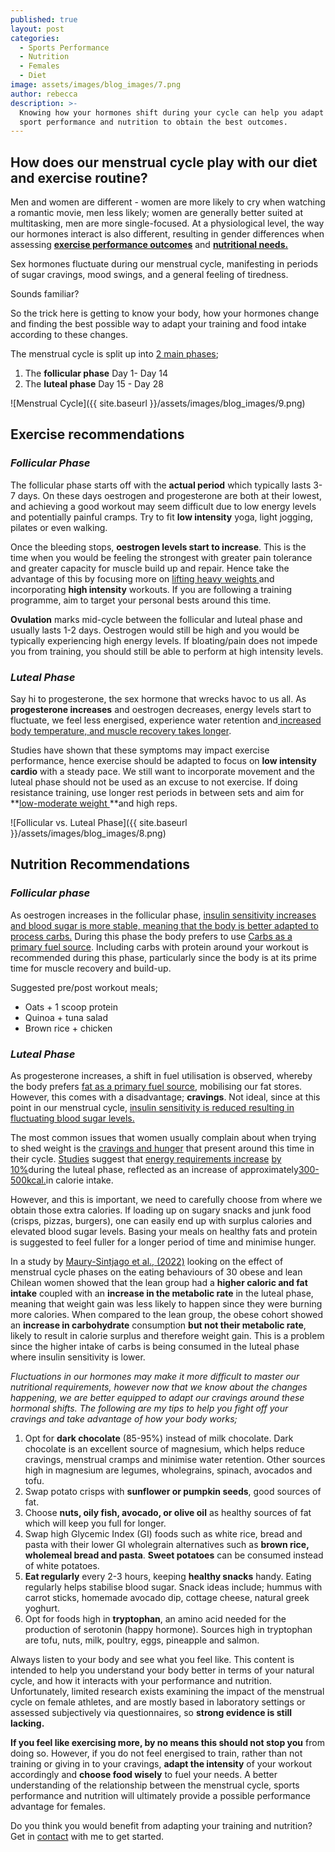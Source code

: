 ```yaml
---
published: true
layout: post
categories:
  - Sports Performance
  - Nutrition
  - Females
  - Diet
image: assets/images/blog_images/7.png
author: rebecca
description: >-
  Knowing how your hormones shift during your cycle can help you adapt your
  sport performance and nutrition to obtain the best outcomes.
---
```

## How does our menstrual cycle play with our diet and exercise routine? 

Men and women are different - women are more likely to cry when watching a romantic movie, men less likely; women are generally better suited at multitasking,  men are more single-focused. At a physiological level, the way our hormones interact is also different, resulting  in gender differences when assessing **[exercise performance outcomes](https://www.mdpi.com/1660-4601/19/9/4946/htm)** and **[nutritional needs. ](https://jissn.biomedcentral.com/articles/10.1186/s12970-021-00422-8)**

Sex hormones fluctuate during our menstrual cycle, manifesting in periods of sugar cravings, mood swings, and a general feeling of tiredness.

Sounds familiar? 

So the trick here is getting to know your body, how your hormones change and finding the best possible way to adapt your training and food intake according to these changes. 

The menstrual cycle is split up into [2 main phases](https://www.ncbi.nlm.nih.gov/books/NBK279054/); 

1. The **follicular phase** Day 1- Day 14
2. The **luteal phase**  Day 15 - Day 28 

![Menstrual Cycle]({{ site.baseurl }}/assets/images/blog_images/9.png)

## Exercise recommendations

### _Follicular Phase_

The follicular phase starts off with the **actual period** which typically lasts 3-7 days. On these days oestrogen and progesterone are both at their lowest, and achieving a good workout may seem difficult due to low energy levels and potentially painful cramps. Try to fit **low intensity** yoga, light jogging, pilates or even walking. 

Once the bleeding stops, **oestrogen levels start to increase**. This is the time when you would be feeling the strongest with greater pain tolerance and greater capacity for muscle build up and repair. Hence take the advantage of this by focusing more on [lifting heavy weights ](https://www.ncbi.nlm.nih.gov/pmc/articles/PMC4236309/)and incorporating **high intensity** workouts. If you are following a training programme, aim to target your personal bests around this time. 

**Ovulation** marks mid-cycle between the follicular and luteal phase and usually lasts 1-2 days. Oestrogen would still be high and you would be typically experiencing high energy levels. If bloating/pain does not impede you from training, you should still be able to perform at high intensity levels. 

### _Luteal Phase_

Say hi to progesterone, the sex hormone that wrecks havoc to us all. As **progesterone increases** and oestrogen decreases, energy levels start to fluctuate, we feel less energised, experience water retention and[ increased body temperature, and muscle recovery takes longer](https://jissn.biomedcentral.com/articles/10.1186/s12970-021-00422-8). 

Studies have shown that these symptoms may impact exercise performance, hence exercise should be adapted to focus on **low intensity cardio** with a steady pace. We still want to incorporate movement and the luteal phase should not be used as an excuse to not exercise. If doing resistance training, use longer rest periods in between sets and aim for **[low-moderate weight ](https://www.ncbi.nlm.nih.gov/pmc/articles/PMC5376807/)**and high reps. 

![Follicular vs. Luteal Phase]({{ site.baseurl }}/assets/images/blog_images/8.png)

## Nutrition Recommendations

### _Follicular phase_

As oestrogen increases in the follicular phase, [insulin sensitivity increases and blood sugar is more stable, meaning that the body is better adapted to process carbs.](https://jissn.biomedcentral.com/articles/10.1186/s12970-021-00422-8) During this phase the body prefers to use [Carbs as a primary fuel source](https://www.mdpi.com/978584). Including carbs with protein around your workout is recommended during this phase, particularly since the body is at its prime time for muscle recovery and build-up. 

Suggested pre/post workout meals; 

- Oats + 1 scoop protein 
- Quinoa + tuna salad
- Brown rice + chicken

### _Luteal Phase_

As progesterone increases, a shift in fuel utilisation is observed, whereby the body prefers [fat as a primary fuel source](https://www.mdpi.com/978584), mobilising our fat stores. However, this comes with a disadvantage; **cravings**. Not ideal, since at this point in our menstrual cycle, [insulin sensitivity is reduced resulting in fluctuating blood sugar levels.](https://jissn.biomedcentral.com/articles/10.1186/s12970-021-00422-8)

The most common issues that women usually complain about when trying to shed weight is the [cravings and hunger](https://www.sciencedirect.com/science/article/abs/pii/S0306453020301323) that present around this time in their cycle. [Studies](https://journals.plos.org/plosone/article?id=10.1371/journal.pone.0236025) suggest that [energy requirements increase](https://pubmed.ncbi.nlm.nih.gov/31981319/) [by 10%](https://www.cambridge.org/core/journals/proceedings-of-the-nutrition-society/article/resting-metabolic-rate-and-the-menstrual-cycle/FA5305059409B786DB3C4AE19183ECFB)during the luteal phase, reflected as an increase of approximately[300-500kcal.](https://www.sciencedirect.com/science/article/abs/pii/S0003426616300919?via%3Dihub)in calorie intake.

However, and this is important, we need to carefully choose from where we obtain those extra calories. If loading up on sugary snacks and junk food (crisps, pizzas, burgers), one can easily end up with surplus calories and elevated blood sugar levels. Basing your meals on healthy fats and protein is suggested to feel fuller for a longer period of time and minimise hunger. 

In a study by [ Maury-Sintjago et al., (2022)](https://www.mdpi.com/2072-6643/14/10/1997/htm) looking on the effect of menstrual cycle phases on the eating behaviours of 30 obese and lean Chilean women showed that the lean group had a **higher caloric and fat intake** coupled with an **increase in the metabolic rate** in the luteal phase, meaning that weight gain was less likely to happen since they were burning more calories. When compared to the lean group, the obese cohort showed an **increase in carbohydrate** consumption **but not their metabolic rate**, likely to result in calorie surplus and therefore weight gain. This is a problem since the higher intake of carbs is being consumed in the luteal phase where insulin sensitivity is lower.  

_Fluctuations in our hormones may make it more difficult to master our nutritional requirements, however now that we know about the changes happening, we are better equipped to adapt our cravings around these hormonal shifts. The following are my tips to help you fight off your cravings and take advantage of how your body works;_

1. Opt for **dark chocolate** (85-95%) instead of milk chocolate. Dark chocolate is an excellent source of magnesium, which helps reduce cravings, menstrual cramps and minimise water retention. Other sources high in magnesium are legumes, wholegrains, spinach, avocados and tofu. 
2. Swap potato crisps with **sunflower or pumpkin seeds**, good sources of fat.
3. Choose **nuts, oily fish, avocado, or olive oil** as healthy sources of fat which will keep you full for longer. 
4. Swap high Glycemic Index (GI) foods such as white rice, bread and pasta with their lower GI wholegrain alternatives such as **brown rice, wholemeal bread and pasta**. **Sweet potatoes** can be consumed instead of white potatoes.
5. **Eat regularly** every 2-3 hours, keeping **healthy snacks** handy. Eating regularly helps stabilise blood sugar. Snack ideas include; hummus with carrot sticks, homemade avocado dip, cottage cheese, natural greek yoghurt. 
6. Opt for foods high in **tryptophan**, an amino acid needed for the production of serotonin (happy hormone). Sources high in tryptophan are tofu, nuts, milk, poultry, eggs, pineapple and salmon. 

Always listen to your body and see what you feel like. This content is intended to help you understand your body better in terms of your natural cycle, and how it interacts with your performance and nutrition. Unfortunately, limited research exists examining the impact of the menstrual cycle on female athletes, and are mostly based in laboratory settings or assessed subjectively via questionnaires, so **strong evidence is still lacking.**

**If you feel like exercising more, by no means this should not stop you** from doing so. However, if you do not feel energised to train, rather than not training or giving in to your cravings, **adapt the intensity** of your workout accordingly and **choose food wisely** to fuel your needs. A better understanding of the relationship between the menstrual cycle, sports performance and nutrition will ultimately provide a possible performance advantage for females.

Do you think you would benefit from adapting your training and nutrition?
Get in [contact](/contact) with me to get started.
